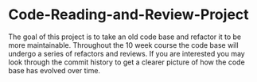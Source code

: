 # Code-Reading-and-Review-Project

The goal of this project is to take an old code base and refactor it to be more maintainable. Throughout the 10 week course the code base will undergo a series of refactors and reviews. If you are interested you may look through the commit history to get a clearer picture of how the code base has evolved over time. 
